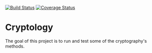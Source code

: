 [![Build Status](https://travis-ci.org/Mujib44/Cryptology.svg?branch=master)](https://travis-ci.org/Mujib44/Cryptology)
[![Coverage Status](https://coveralls.io/repos/github/Mujib44/Cryptology/badge.svg?branch=master)](https://coveralls.io/github/Mujib44/Cryptology?branch=master)

# Cryptology

The goal of this project is to run and test some of the cryptography's methods.
